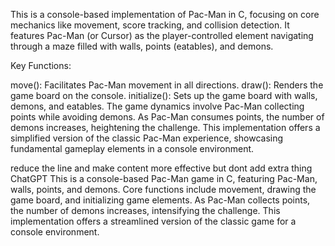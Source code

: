 This is a console-based implementation of Pac-Man in C, focusing on core mechanics like movement, score tracking, and collision detection. It features Pac-Man (or Cursor) as the player-controlled element navigating through a maze filled with walls, points (eatables), and demons.

Key Functions:

move(): Facilitates Pac-Man movement in all directions.
draw(): Renders the game board on the console.
initialize(): Sets up the game board with walls, demons, and eatables.
The game dynamics involve Pac-Man collecting points while avoiding demons. As Pac-Man consumes points, the number of demons increases, heightening the challenge. This implementation offers a simplified version of the classic Pac-Man experience, showcasing fundamental gameplay elements in a console environment.

reduce the line and make content more effective but dont add extra thing
ChatGPT
This is a console-based Pac-Man game in C, featuring Pac-Man, walls, points, and demons. Core functions include movement, drawing the game board, and initializing game elements. As Pac-Man collects points, the number of demons increases, intensifying the challenge. This implementation offers a streamlined version of the classic game for a console environment.

